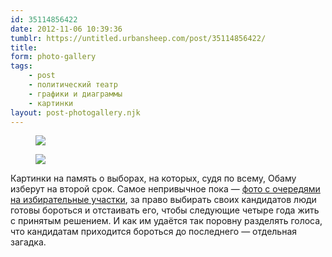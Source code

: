 ```yaml
---
id: 35114856422
date: 2012-11-06 10:39:36
tumblr: https://untitled.urbansheep.com/post/35114856422/
title:
form: photo-gallery
tags:
    - post
    - политический театр
    - графики и диаграммы
    - картинки
layout: post-photogallery.njk
---
```


<div class="gallery">
<figure>
<img src="/media/35114856422_1.png" loading="lazy" />
</figure>
<figure>
<img src="/media/35114856422_2.png" loading="lazy" />
</figure>
</div>

<p>Картинки на память о выборах, на которых, судя по всему, Обаму изберут на второй срок. Самое непривычное пока — <a href="http://www.theatlantic.com/politics/archive/2012/11/no-one-in-america-should-have-to-wait-7-hours-to-vote/264506/">фото с очередями на избирательные участки</a>, за право выбирать своих кандидатов люди готовы бороться и отстаивать его, чтобы следующие четыре года жить с принятым решением. И как им удаётся так поровну разделять голоса, что кандидатам приходится бороться до последнего — отдельная загадка.</p>
